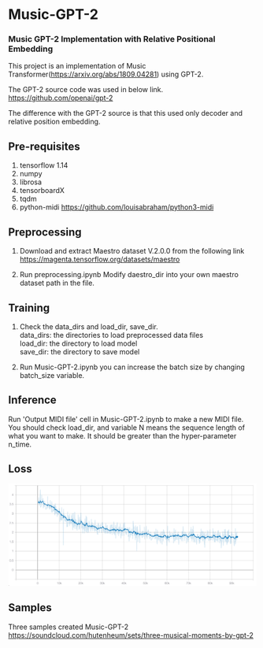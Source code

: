# Music-GPT-2
### Music GPT-2 Implementation with Relative Positional Embedding

This project is an implementation of Music Transformer(https://arxiv.org/abs/1809.04281) using GPT-2.

The GPT-2 source code was used in below link.<br/>
https://github.com/openai/gpt-2

The difference with the GPT-2 source is that this used only decoder and relative position embedding.

## Pre-requisites
1. tensorflow 1.14
2. numpy
3. librosa
4. tensorboardX
5. tqdm
6. python-midi
https://github.com/louisabraham/python3-midi

## Preprocessing
1. Download and extract Maestro dataset V.2.0.0 from the following link
https://magenta.tensorflow.org/datasets/maestro

2. Run preprocessing.ipynb
Modify daestro_dir into your own maestro dataset path in the file.

## Training

1. Check the data_dirs and load_dir, save_dir.<br/>
data_dirs: the directories to load preprocessed data files<br/>
load_dir: the directory to load model<br/>
save_dir: the directory to save model

2. Run Music-GPT-2.ipynb
you can increase the batch size by changing batch_size variable.

## Inference

Run 'Output MIDI file' cell in Music-GPT-2.ipynb to make a new MIDI file.
You should check load_dir, and variable N means the sequence length of what you want to make. It should be greater than the hyper-parameter n_time.

## Loss
![Training Loss Graph](pics/loss_graph.png)

## Samples
Three samples created Music-GPT-2<br/>
https://soundcloud.com/hutenheum/sets/three-musical-moments-by-gpt-2
 

